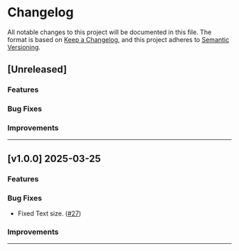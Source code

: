 # Changelog

All notable changes to this project will be documented in this file.
The format is based on [Keep a Changelog](https://keepachangelog.com/en/1.1.0/),
and this project adheres to [Semantic Versioning](https://semver.org/spec/v2.0.0.html).

## [Unreleased]

### Features

### Bug Fixes

### Improvements

---

## [v1.0.0] 2025-03-25

### Features

### Bug Fixes
- Fixed Text size. ([#27](https://github.com/aman043358sagar/testing-project/pull/27))

### Improvements

---
